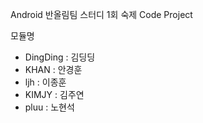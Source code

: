 Android 반올림팀 스터디 1회 숙제 Code Project

모듈명
* DingDing : 김딩딩
* KHAN : 안경훈
* ljh : 이종훈
* KIMJY : 김주연
* pluu : 노현석